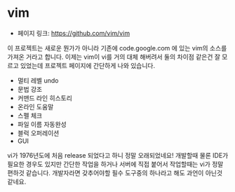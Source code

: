 vim
==================================================
- 페이지 링크: https://github.com/vim/vim

이 프로젝트는 새로운 뭔가가 아니라 기존에 code.google.com 에 있는 vim의 소스를 가져온 거라고 합니다.
이제는 vim이 vi를 거의 대체 해버려서 둘의 차이점 같은건 잘 모르고 있었는데
프로젝트 페이지에 간단하게 나와 있습니다.

* 멀티 레벨 undo
* 문법 강조
* 커맨드 라인 히스토리
* 온라인 도움말
* 스펠 체크
* 파일 이름 자동완성
* 블럭 오퍼레이션
* GUI

vi가 1976년도에 처음 release 되었다고 하니 정말 오래되었네요!
개발할때 물론 IDE가 필요한 경우도 있지만
간단한 작업을 하거나 서버에 직접 붙어서 작업할때는 vi가 정말 편하것 같습니다.
개발자라면 갖추어야할 필수 도구중의 하나라고 해도 과언이 아닌것 같네요.
